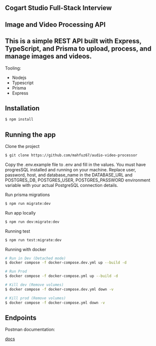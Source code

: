 ## Cogart Studio Full-Stack Interview

## Image and Video Processing API

## This is a simple REST API built with Express, TypeScript, and Prisma to upload, process, and manage images and videos.

Tooling:

- Nodejs
- Typescript
- Prisma
- Express

## Installation

```bash
$ npm install
```

## Running the app

Clone the project

```bash
$ git clone https://github.com/mahfuz67/audio-video-processor
```

Copy the .env.example file to .env and fill in the values.
You must have progresSQL installed and running on your machine.
Replace user, password, host, and database_name in the DATABASE_URL and POSTGRES_DB, POSTGRES_USER, POSTGRES_PASSWORD environment variable with your actual PostgreSQL connection details.

Run prisma migrations

```bash
$ npm run migrate:dev
```

Run app locally

```bash
$ npm run dev:migrate:dev
```

Running test

```bash
$ npm run test:migrate:dev
```

Running with docker

```bash
# Run in Dev (Detached mode)
$ docker compose -f docker-compose.dev.yml up --build -d

# Run Prod
$ docker compose -f docker-compose.yml up --build -d

# Kill dev (Remove volumes)
$ docker compose -f docker-compose.dev.yml down -v

# Kill prod (Remove volumes)
$ docker compose -f docker-compose.yml down -v
```

## Endpoints

Postman documentation:

[docs](https://documenter.getpostman.com/view/21867518/2s9XxzvYzt)
